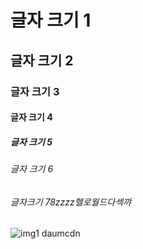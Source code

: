 # 글자 크기 1
## 글자 크기 2
### 글자 크기 3
#### 글자 크기 4
##### 글자 크기 5
###### 글자 크기 6
###### 글자크기 78zzzz헬로월드다섹꺄

![img1 daumcdn](https://github.com/bloodstrawberry/auto-test/assets/40860674/278ae97a-d542-4a30-a778-1b1dc5709ade)
